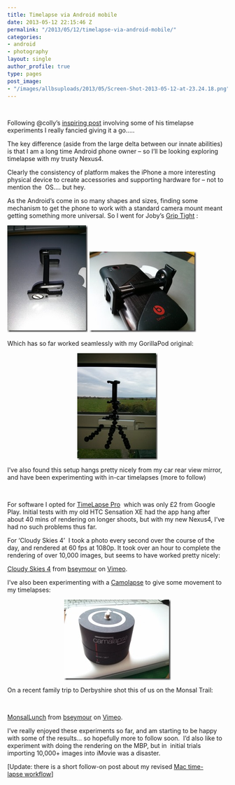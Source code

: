 ```yaml
---
title: Timelapse via Android mobile
date: 2013-05-12 22:15:46 Z
permalink: "/2013/05/12/timelapse-via-android-mobile/"
categories:
- android
- photography
layout: single
author_profile: true
type: pages
post_image:
- "/images/allbsuploads/2013/05/Screen-Shot-2013-05-12-at-23.24.18.png"
---
```


&nbsp;

Following @colly’s <a title="http://colly.com/comments/a_little_iphone_video_experiment" href="http://colly.com/comments/a_little_iphone_video_experiment" target="_blank">inspiring post</a> involving some of his timelapse experiments I really fancied giving it a go…..

The key difference (aside from the large delta between our innate abilities) is that I am a long time Android phone owner – so I’ll be looking exploring timelapse with my trusty Nexus4.

Clearly the consistency of platform makes the iPhone a more interesting physical device to create accessories and supporting hardware for – not to mention the  OS…. but hey.

As the Android’s come in so many shapes and sizes, finding some mechanism to get the phone to work with a standard camera mount meant getting something more universal. So I went for Joby’s <a href="http://joby.com/smartphones/griptight-mount/" target="_blank">Grip Tight</a> :

[<img style="display: inline; border: 0px;" title="2013-04-28 17.16.43" src="/images/allbsuploads/2013/05/2013042817.16.43_thumb.jpg" alt="2013-04-28 17.16.43" width="184" height="244" border="0" />](/images/allbsuploads/2013/05/2013042817.16.43.jpg) [<img style="display: inline; border: 0px;" title="2013-04-28 17.17.51" src="/images/allbsuploads/2013/05/2013042817.17.51_thumb.jpg" alt="2013-04-28 17.17.51" width="244" height="184" border="0" />](/images/allbsuploads/2013/05/2013042817.17.51.jpg)

Which has so far worked seamlessly with my GorillaPod original:

[<img style="display: block; float: none; margin-left: auto; margin-right: auto; border: 0px;" title="2013-04-28 17.16.13" src="/images/allbsuploads/2013/05/2013042817.16.13_thumb1.jpg" alt="2013-04-28 17.16.13" width="184" height="244" border="0" />](/images/allbsuploads/2013/05/2013042817.16.131.jpg)

I’ve also found this setup hangs pretty nicely from my car rear view mirror, and have been experimenting with in-car timelapses (more to follow)

&nbsp;

For software I opted for <a href="https://play.google.com/store/apps/details?id=com.ui.LapseItPro&hl=en" target="_blank">TimeLapse Pro</a>  which was only £2 from Google Play. Initial tests with my old HTC Sensation XE had the app hang after about 40 mins of rendering on longer shoots, but with my new Nexus4, I’ve had no such problems thus far.

For ‘Cloudy Skies 4’  I took a photo every second over the course of the day, and rendered at 60 fps at 1080p. It took over an hour to complete the rendering of over 10,000 images, but seems to have worked pretty nicely:



[Cloudy Skies 4](http://vimeo.com/65516152) from [bseymour](http://vimeo.com/bseymour) on [Vimeo](http://vimeo.com).

I’ve also been experimenting with a <a href="http://www.camalapse.com/" target="_blank">Camolapse</a> to give some movement to my timelapses:

[<img style="display: block; float: none; margin-left: auto; margin-right: auto; border: 0px;" title="2013-04-28 17.18.39" src="/images/allbsuploads/2013/05/2013042817.18.39_thumb1.jpg" alt="2013-04-28 17.18.39" width="244" height="184" border="0" />](/images/allbsuploads/2013/05/2013042817.18.391.jpg)

On a recent family trip to Derbyshire shot this of us on the Monsal Trail:

&nbsp;



[MonsalLunch](http://vimeo.com/64998617) from [bseymour](http://vimeo.com/bseymour) on [Vimeo](http://vimeo.com).

I&#8217;ve really enjoyed these experiments so far, and am starting to be happy with some of the results&#8230; so hopefully more to follow soon.  I&#8217;d also like to experiment with doing the rendering on the MBP, but in  initial trials importing 10,000+ images into iMovie was a disaster.

[Update: there is a short follow-on post about my revised [Mac time-lapse workflow](http://allbs.co.uk/2013/07/28/timelapse-workflow-update/ "Timelapse Workflow Update")]

&nbsp;
